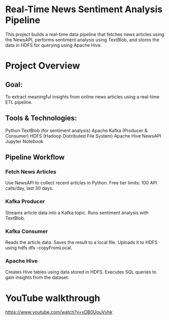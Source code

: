 # Real-Time News Sentiment Analysis Pipeline
This project builds a real-time data pipeline that fetches news articles using the NewsAPI, performs sentiment analysis using TextBlob, and stores the data in HDFS for querying using Apache Hive.

# Project Overview
## Goal:
To extract meaningful insights from online news articles using a real-time ETL pipeline.

## Tools & Technologies:
Python
TextBlob (for sentiment analysis)
Apache Kafka (Producer & Consumer)
HDFS (Hadoop Distributed File System)
Apache Hive
NewsAPI
Jupyter Notebook

## Pipeline Workflow
### Fetch News Articles
Use NewsAPI to collect recent articles in Python.
Free tier limits: 100 API calls/day, last 30 days.

### Kafka Producer
Streams article data into a Kafka topic.
Runs sentiment analysis with TextBlob.

### Kafka Consumer
Reads the article data.
Saves the result to a local file.
Uploads it to HDFS using hdfs dfs -copyFromLocal.

### Apache Hive
Creates Hive tables using data stored in HDFS.
Executes SQL queries to gain insights from the dataset.

# YouTube walkthrough
https://www.youtube.com/watch?v=vDB0UouVvhk 

